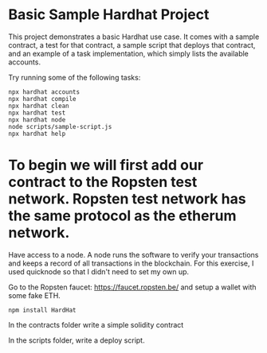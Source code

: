 # Basic Sample Hardhat Project

This project demonstrates a basic Hardhat use case. It comes with a sample contract, a test for that contract, a sample script that deploys that contract, and an example of a task implementation, which simply lists the available accounts.

Try running some of the following tasks:

```shell
npx hardhat accounts
npx hardhat compile
npx hardhat clean
npx hardhat test
npx hardhat node
node scripts/sample-script.js
npx hardhat help
```


# To begin we will first add our contract to the Ropsten test network. Ropsten test network has the same protocol as the etherum network.

Have access to a node. A node runs the software to verify your transactions and keeps a record of all transactions in the blockchain. For this exercise, I used quicknode so that I didn't need to set my own up.

Go to the Ropsten faucet: https://faucet.ropsten.be/ and setup a wallet with some fake ETH.

`npm install HardHat`

In the contracts folder write a simple solidity contract

In the scripts folder, write a deploy script.
